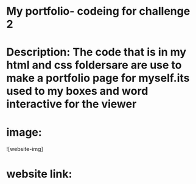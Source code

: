 # My portfolio- codeing for challenge 2

# Description: The code that is in my html and css foldersare are use to make a portfolio page for myself.its used to my boxes and word interactive for the viewer

# image: 
![website-img] 


# website link: 